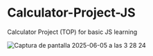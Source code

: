 # Calculator-Project-JS

Calculator Project (TOP) for basic JS learning

![Captura de pantalla 2025-06-05 a las 3 28 24](https://github.com/user-attachments/assets/0aea003f-d2e7-4f6b-966c-672d9b1946e7)
